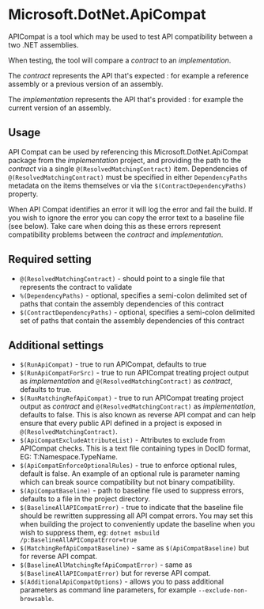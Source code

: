 # Microsoft.DotNet.ApiCompat

APICompat is a tool which may be used to test API compatibility between a two .NET assemblies.

When testing, the tool will compare a *contract* to an *implementation*.  

The *contract* represents the API that's expected : for example a reference assembly or a previous version of an assembly.

The *implementation* represents the API that's provided : for example the current version of an assembly.

## Usage

API Compat can be used by referencing this Microsoft.DotNet.ApiCompat package from the *implementation* project, and providing the path to the *contract* via a single `@(ResolvedMatchingContract)` item.  Dependencies of `@(ResolvedMatchingContract)` must be specified in either `DependencyPaths` metadata on the items themselves or via the `$(ContractDependencyPaths)` property.

When API Compat identifies an error it will log the error and fail the build.  If you wish to ignore the error you can copy the error text to a baseline file (see below).  Take care when doing this as these errors represent compatibility problems between the *contract* and *implementation*.

## Required setting

- `@(ResolvedMatchingContract)` - should point to a single file that represents the contract to validate
- `%(DependencyPaths)` - optional, specifies a semi-colon delimited set of paths that contain the assembly dependencies of this contract
- `$(ContractDependencyPaths)` - optional, specifies a semi-colon delimited set of paths that contain the assembly dependencies of this contract

## Additional settings

- `$(RunApiCompat)` - true to run APICompat, defaults to true
- `$(RunApiCompatForSrc)` - true to run APICompat treating project output as *implementation* and `@(ResolvedMatchingContract)` as *contract*, defaults to true.
- `$(RunMatchingRefApiCompat)` - true to run APICompat treating project output as *contract* and  `@(ResolvedMatchingContract)` as *implementation*, defaults to false.  This is also known as reverse API compat and can help ensure that every public API defined in a project is exposed in `@(ResolvedMatchingContract)`.
- `$(ApiCompatExcludeAttributeList)` - Attributes to exclude from APICompat checks.  This is a text file containing types in DocID format, EG: T:Namespace.TypeName.
- `$(ApiCompatEnforceOptionalRules)` - true to enforce optional rules, default is false.  An example of an optional rule is parameter naming which can break source compatibility but not binary compatibility.
- `$(ApiCompatBaseline)` - path to baseline file used to suppress errors, defaults to a file in the project directory.
- `$(BaselineAllAPICompatError)` - true to indicate that the baseline file should be rewritten suppressing all API compat errors.  You may set this when building the project to conveniently update the baseline when you wish to suppress them, eg: `dotnet msbuild /p:BaselineAllAPICompatError=true`
- `$(MatchingRefApiCompatBaseline)` - same as `$(ApiCompatBaseline)` but for reverse API compat.
- `$(BaselineAllMatchingRefApiCompatError)` - same as `$(BaselineAllAPICompatError)` but for reverse API compat.
- `$(AdditionalApiCompatOptions)` - allows you to pass additional parameters as command line parameters, for example `--exclude-non-browsable`.
